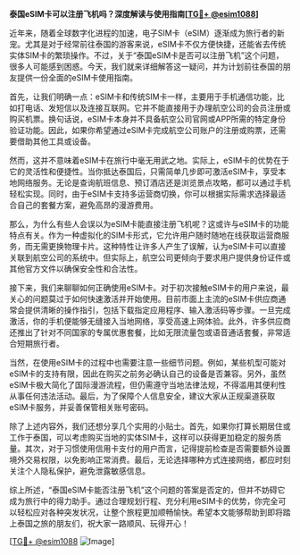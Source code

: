 **泰国eSIM卡可以注册飞机吗？深度解读与使用指南[[TG💪+ @esim1088](https://t.me/s/esim1088)]**

近年来，随着全球数字化进程的加速，电子SIM卡（eSIM）逐渐成为旅行者的新宠。尤其是对于经常前往泰国的游客来说，eSIM卡不仅方便快捷，还能省去传统实体SIM卡的繁琐操作。不过，关于“泰国eSIM卡是否可以注册飞机”这个问题，很多人可能感到困惑。今天，我们就来详细解答这一疑问，并为计划前往泰国的朋友提供一份全面的eSIM卡使用指南。

首先，让我们明确一点：eSIM卡和传统SIM卡一样，主要用于手机通信功能，比如打电话、发短信以及连接互联网。它并不能直接用于办理航空公司的会员注册或购买机票。换句话说，eSIM卡本身并不具备航空公司官网或APP所需的特定身份验证功能。因此，如果你希望通过eSIM卡完成航空公司账户的注册或购票，还需要借助其他工具或设备。

然而，这并不意味着eSIM卡在旅行中毫无用武之地。实际上，eSIM卡的优势在于它的灵活性和便捷性。当你抵达泰国后，只需简单几步即可激活eSIM卡，享受本地网络服务。无论是查询航班信息、预订酒店还是浏览景点攻略，都可以通过手机轻松实现。同时，由于eSIM卡支持多运营商切换，你可以根据实际需求选择最适合自己的套餐方案，避免高昂的漫游费用。

那么，为什么有些人会误以为eSIM卡能直接注册飞机呢？这或许与eSIM卡的功能特点有关。作为一种虚拟化的SIM卡形式，它允许用户随时随地在线获取运营商服务，而无需更换物理卡片。这种特性让许多人产生了误解，认为eSIM卡可以直接关联到航空公司的系统中。但实际上，航空公司更倾向于要求用户提供身份证件或其他官方文件以确保安全性和合法性。

接下来，我们来聊聊如何正确使用eSIM卡。对于初次接触eSIM卡的用户来说，最关心的问题莫过于如何快速激活并开始使用。目前市面上主流的eSIM卡供应商通常会提供清晰的操作指引，包括下载指定应用程序、输入激活码等步骤。一旦完成激活，你的手机便能够无缝接入当地网络，享受高速上网体验。此外，许多供应商还推出了针对不同国家的专属优惠套餐，比如无限流量包或语音通话套餐，非常适合短期旅行者。

当然，在使用eSIM卡的过程中也需要注意一些细节问题。例如，某些机型可能对eSIM卡的支持有限，因此在购买之前务必确认自己的设备是否兼容。另外，虽然eSIM卡极大简化了国际漫游流程，但仍需遵守当地法律法规，不得滥用其便利性从事任何违法活动。最后，为了保障个人信息安全，建议大家从正规渠道获取eSIM卡服务，并妥善保管相关账号密码。

除了上述内容外，我们还想分享几个实用的小贴士。首先，如果你打算长期居住或工作于泰国，可以考虑购买当地的实体SIM卡，这样可以获得更加稳定的服务质量。其次，对于习惯使用信用卡支付的用户而言，记得提前检查是否需要额外设置境外交易权限，以免影响正常消费。最后，无论选择哪种方式连接网络，都应时刻关注个人隐私保护，避免泄露敏感信息。

综上所述，“泰国eSIM卡能否注册飞机”这个问题的答案是否定的，但并不妨碍它成为旅行中的得力助手。通过合理规划行程、充分利用eSIM卡的优势，你完全可以轻松应对各种突发状况，让整个旅程更加顺畅愉快。希望本文能够帮助到即将踏上泰国之旅的朋友们，祝大家一路顺风、玩得开心！

[[TG💪+ @esim1088](https://t.me/s/esim1088) ![Image](https://i.postimg.cc/4NQfJmqS/Snipaste-2025-05-13-00-14-12.png)]